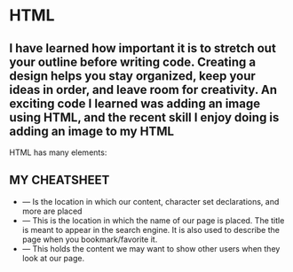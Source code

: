 # HTML

## I have learned how important it is to stretch out your outline before writing code. Creating a design helps you stay organized, keep your ideas in order, and leave room for creativity. An exciting code I learned was adding an image using HTML, and the recent skill I enjoy doing is adding an image to my HTML

HTML has many elements:

## MY CHEATSHEET

* <head></head> — Is the location in which our content, character set declarations, and more are placed
* <title></title> — This is the location in which the name of our page is placed. The title is meant to appear in the search engine. It is also used to describe the page when you bookmark/favorite it.
* <body></body> — This holds the content we may want to show other users when they look at our page.
